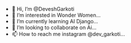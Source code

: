 - 👋 Hi, I’m @DeveshGarkoti
- 👀 I’m interested in Wonder Women...
- 🌱 I’m currently learning AI Django...
- 💞️ I’m looking to collaborate on Ai...
- 📫 How to reach me instagram @dev_garkoti...

<!---
DeveshGarkoti/DeveshGarkoti is a ✨ special ✨ repository because its `README.md` (this file) appears on your GitHub profile.
You can click the Preview link to take a look at your changes.
--->
